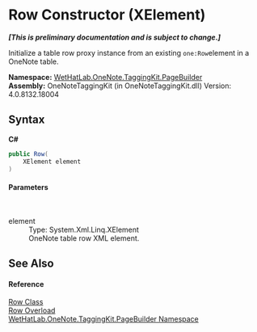 # Row Constructor (XElement)
 _**\[This is preliminary documentation and is subject to change.\]**_

Initialize a table row proxy instance from an existing `one:Row`element in a OneNote table.

**Namespace:**&nbsp;<a href="56352230-71f2-f4b7-63a8-983965663af5">WetHatLab.OneNote.TaggingKit.PageBuilder</a><br />**Assembly:**&nbsp;OneNoteTaggingKit (in OneNoteTaggingKit.dll) Version: 4.0.8132.18004

## Syntax

**C#**<br />
``` C#
public Row(
	XElement element
)
```


#### Parameters
&nbsp;<dl><dt>element</dt><dd>Type: System.Xml.Linq.XElement<br />OneNote table row XML element.</dd></dl>

## See Also


#### Reference
<a href="f05be1a3-e029-f22c-2aa9-fdd4596fe0b4">Row Class</a><br /><a href="dff0139f-9fe3-6a11-2ae0-e59b0a99d9c1">Row Overload</a><br /><a href="56352230-71f2-f4b7-63a8-983965663af5">WetHatLab.OneNote.TaggingKit.PageBuilder Namespace</a><br />